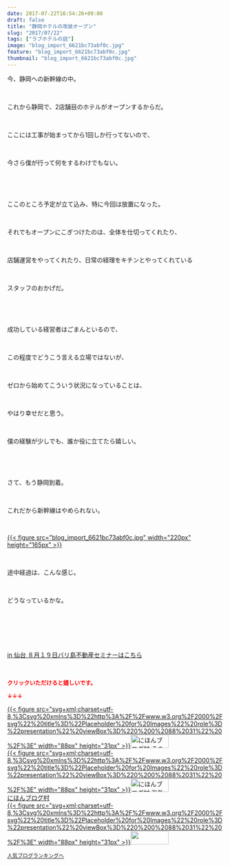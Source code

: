 ```yaml
---
date: 2017-07-22T16:54:26+09:00
draft: false
title: "静岡ホテルの改装オープン"
slug: "2017/07/22"
tags: ["ラブホテルの話"]
image: "blog_import_6621bc73abf0c.jpg"
feature: "blog_import_6621bc73abf0c.jpg"
thumbnail: "blog_import_6621bc73abf0c.jpg"
---
```

<p>今、静岡への新幹線の中。</p><p> </p><p>これから静岡で、2店舗目のホテルがオープンするからだ。</p><p> </p><p>ここには工事が始まってから1回しか行ってないので、</p><p> </p><p>今さら僕が行って何をするわけでもない。</p><p> </p><p> </p><p>ここのところ予定が立て込み、特に今回は放置になった。</p><p> </p><p>それでもオープンにこぎつけたのは、全体を仕切ってくれたり、</p><p> </p><p>店舗運営をやってくれたり、日常の経理をキチンとやってくれている</p><p> </p><p>スタッフのおかげだ。</p><p> </p><p> </p><p>成功している経営者はごまんといるので、</p><p> </p><p>この程度でどうこう言える立場ではないが、</p><p> </p><p>ゼロから始めてこういう状況になっていることは、</p><p> </p><p>やはり幸せだと思う。</p><p> </p><p>僕の経験が少しでも、誰か役に立てたら嬉しい。</p><p> </p><p> </p><p>さて、もう静岡到着。</p><p> </p><p>これだから新幹線はやめられない。</p><p> </p><p><a href="blog_import_6621bc73abf0c.jpg">{{< figure src="blog_import_6621bc73abf0c.jpg" width="220px" height="165px" >}}</a></p><p> </p><p>途中経過は、こんな感じ。</p><p> </p><p>どうなっているかな。</p><p> </p><p> </p><p> </p><p><a href="19_ek" target="_blank">in 仙台 ８月１９日バリ島不動産セミナーはこちら</a></p><p> </p><p><font color="#ff0000" size="2"><strong>クリックいただけると嬉しいです。</strong></font></p><p><font color="#ff0000" size="2"><strong>↓↓↓</strong></font></p><p><a href="ranking.html?p_cid=01260127" id="&amp;blogmura_banner" target="_blank">{{< figure src="svg+xml;charset=utf-8,%3Csvg%20xmlns%3D%22http%3A%2F%2Fwww.w3.org%2F2000%2Fsvg%22%20title%3D%22Placeholder%20for%20Images%22%20role%3D%22presentation%22%20viewBox%3D%220%200%2088%2031%22%20%2F%3E" width="88px" height="31px" >}}<noscript><img alt="にほんブログ村 その他生活ブログ 不動産投資へ" border="0" height="31" src="//life.blogmura.com/hudousantoushi/img/hudousantoushi88_31.gif" width="88"></noscript></a><br/><a href="ranking.html?p_cid=01260127" target="_blank">{{< figure src="svg+xml;charset=utf-8,%3Csvg%20xmlns%3D%22http%3A%2F%2Fwww.w3.org%2F2000%2Fsvg%22%20title%3D%22Placeholder%20for%20Images%22%20role%3D%22presentation%22%20viewBox%3D%220%200%2088%2031%22%20%2F%3E" width="88px" height="31px" >}}<noscript><img alt="にほんブログ村 海外生活ブログ バリ島情報へ" border="0" height="31" src="https://img-proxy.blog-video.jp/images?url=http%3A%2F%2Foverseas.blogmura.com%2Fbali%2Fimg%2Fbali88_31.gif" width="88"></noscript></a><br/><a href="ranking.html?p_cid=01260127" target="_blank">にほんブログ村</a><br/><a href="link.php?1804582" title="人気ブログランキングへ">{{< figure src="svg+xml;charset=utf-8,%3Csvg%20xmlns%3D%22http%3A%2F%2Fwww.w3.org%2F2000%2Fsvg%22%20title%3D%22Placeholder%20for%20Images%22%20role%3D%22presentation%22%20viewBox%3D%220%200%2088%2031%22%20%2F%3E" width="88px" height="31px" >}}<noscript><img border="0" height="31" src="https://blog.with2.net/img/banner/banner_22.gif" width="88"></noscript></a></p><p><a href="link.php?1804582" style="font-size: 12px;">人気ブログランキングへ</a></p>

